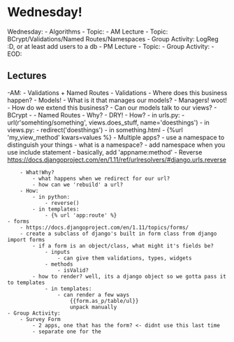 # Wednesday!
Wednesday:
    - Algorithms
        - Topic: 
    - AM Lecture
        - Topic: BCrypt/Validations/Named Routes/Namespaces
        - Group Activity: LogReg :D, or at least add users to a db
    - PM Lecture
        - Topic:
        - Group Activity:
    - EOD:

## Lectures
-AM:
    - Validations + Named Routes
    - Validations
        - Where does this business happen?
            - Models!
            - What is it that manages our models?
                - Managers! woot!
                - How do we extend this business?
            - Can our models talk to our views?
        - BCrypt
            - 
    - Named Routes
        - Why?
            - DRY!
        - How?
            - in urls.py:
                - url(r'somehting/something', views.does_stuff, name='doesthings')
            - in views.py:
                - redirect('doesthings')
            - in something.html
                - {%url 'my_view_method' kwars=values %}
        - Multiple apps?
            - use a namespace to distinguish your things
                - what is a namespace?
            - add namespace when you use include statement
            - basically, add 'appname:method'
    - Reverse https://docs.djangoproject.com/en/1.11/ref/urlresolvers/#django.urls.reverse


        - What!Why?
            - what happens when we redirect for our url?
            - how can we 'rebuild' a url?
        - How:
            - in python:
                - reverse()
            - in templates: 
                - {% url 'app:route' %}
    - forms
        - https://docs.djangoproject.com/en/1.11/topics/forms/
        - create a subclass of django's built in form class from django import forms
            - if a form is an object/class, what might it's fields be?
                - inputs
                    - can give them validations, types, widgets
                - methods
                    - isValid?
            - how to render? well, its a django object so we gotta pass it to templates
                - in templates:
                    - can render a few ways
                        {{form.as_p/table/ul}}
                        unpack manually
    - Group Activity:
        - Survey Form
            - 2 apps, one that has the form? <- didnt use this last time
            - separate one for the      
